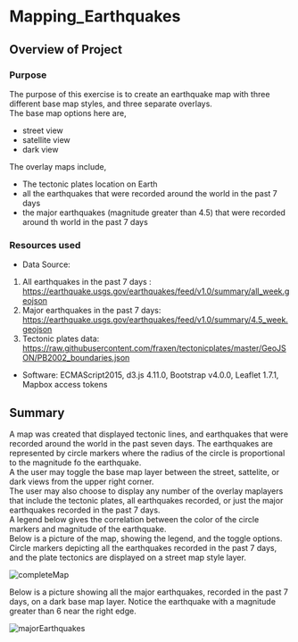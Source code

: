 # Mapping_Earthquakes

## Overview of Project 

### Purpose
The purpose of this exercise is to create an earthquake map with three different base map styles, and three separate overlays.\
The base map options here are,
- street view
- satellite view
- dark view

The overlay maps include,
- The tectonic plates location on Earth
- all the earthquakes that were recorded around the world in the past 7 days
- the major earthquakes (magnitude greater than 4.5) that were recorded around th world in the past 7 days 

### Resources used
- Data Source: 
1. All earthquakes in the past 7 days : https://earthquake.usgs.gov/earthquakes/feed/v1.0/summary/all_week.geojson
2. Major earthquakes in the past 7 days:
https://earthquake.usgs.gov/earthquakes/feed/v1.0/summary/4.5_week.geojson
3. Tectonic plates data:
https://raw.githubusercontent.com/fraxen/tectonicplates/master/GeoJSON/PB2002_boundaries.json

- Software: ECMAScript2015, d3.js 4.11.0, Bootstrap v4.0.0, Leaflet 1.7.1, Mapbox access tokens


## Summary
A map was created that displayed tectonic lines, and earthquakes that were recorded around the world in the past seven days. The earthquakes are represented by circle markers where the radius of the circle is proportional to the magnitude fo the earthquake.\
A the user may toggle the base map layer between the street, sattelite, or dark views from the upper right corner.\
The user may also choose to display any number of the overlay maplayers that include the tectonic plates, all earthquakes recorded, or just the major earthquakes recorded in the past 7 days.\
A legend below gives the correlation between the color of the circle markers and magnitude of the earthquake.\
Below is a picture of the map, showing the legend, and the toggle options. Circle markers depicting all the earthquakes recorded in the past 7 days, and the plate tectonics are displayed on a street map style layer.

![completeMap](https://user-images.githubusercontent.com/71800628/126004276-3dd9e96a-39ed-4951-af6a-0276254eb3b2.png)


Below is a picture showing all the major earthquakes, recorded in the past 7 days, on a dark base map layer. Notice the earthquake with a magnitude greater than 6 near the right edge.

![majorEarthquakes](https://user-images.githubusercontent.com/71800628/126004296-fb1a6b4d-9bb5-4e26-a61e-6fb1fa8986e8.png)
